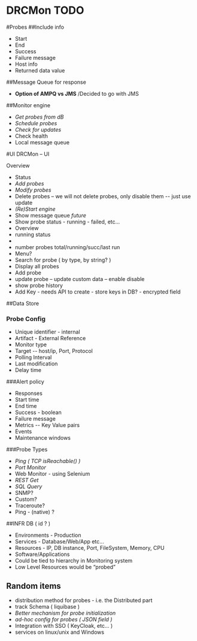 # DRCMon TODO
#Probes
##Include info
* Start
* End
* Success 
* Failure message 
* Host info
* Returned data value 

##Message Queue for response
* __Option of AMPQ vs JMS__ /Decided to go with JMS

##Monitor engine 
* _Get probes from dB_
* _Schedule probes_
* _Check for updates_ 
* Check health
* Local message queue


#UI 
DRCMon – UI


Overview
* Status
* _Add probes_
* _Modify probes_
* Delete probes – we will not delete probes, only disable them -- just use update
* _(Re)Start engine_
* Show message queue _future_
* Show probe status - running - failed, etc...
* Overview
*	running status
*	<start> <stop> <refresh>
*	number probes total/running/succ/last run
* Menu?
*	Search for probe ( by type, by string? )
*	Display all probes
*	Add probe
*	update probe – update custom data – enable disable
*	show probe history
*   Add Key - needs API to create - store keys in DB? - encrypted field
	
##Data Store

### Probe Config
* Unique identifier - internal
* Artifact - External Reference
* Monitor type
* Target -- 
host/ip, Port, Protocol
* Polling Interval
* Last modification
* Delay time

###Alert policy
* Responses
* Start time
* End time
* Success - boolean
* Failure message
* Metrics -- Key Value pairs
* Events
* Maintenance windows

###Probe Types
* _Ping ( TCP isReachable() )_ 
* _Port Monitor_
* Web Monitor - using Selenium
* _REST Get_
* _SQL Query_
* SNMP?
* Custom?
* Traceroute?
* Ping - (native) ?

##INFR DB ( id ? )
* Environments - Production
* Services - Database/Web/App etc...
* Resources - IP, DB instance, Port, FileSystem, Memory, CPU
* Software/Applications
* Could be tied to hierarchy in Monitoring system
* Low Level Resources would be “probed”


## Random items
* distribution method for probes - i.e. the Distributed part
* track Schema ( liquibase )
* _Better mechanism for probe initialization_
* _ad-hoc config for probes ( JSON field )_
* Integration with SSO ( KeyCloak, etc... )
* services on linux/unix and Windows